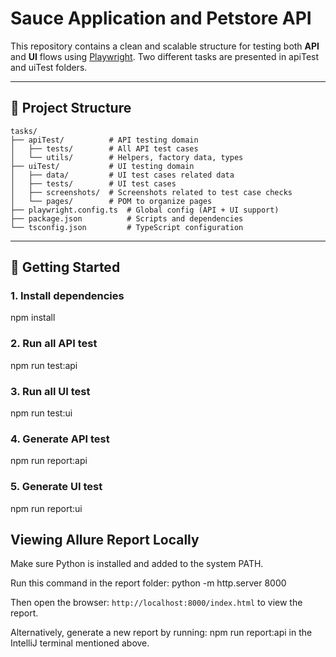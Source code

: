 # Sauce Application and Petstore API

This repository contains a clean and scalable structure for testing both **API** and **UI** flows using [Playwright](https://playwright.dev/). Two different tasks are presented in apiTest and uiTest folders.

---

## 📁 Project Structure

```
tasks/
├── apiTest/          # API testing domain
│   ├── tests/        # All API test cases
│   └── utils/        # Helpers, factory data, types
├── uiTest/           # UI testing domain
│   ├── data/         # UI test cases related data
│   ├── tests/        # UI test cases
│   ├── screenshots/  # Screenshots related to test case checks
│   └── pages/        # POM to organize pages
├── playwright.config.ts  # Global config (API + UI support)
├── package.json          # Scripts and dependencies
└── tsconfig.json         # TypeScript configuration
```

---

## 🚀 Getting Started

### 1. **Install dependencies**
npm install

### 2. **Run all API test**
npm run test:api

### 3. **Run all UI test**
npm run test:ui

### 4. **Generate API test**
npm run report:api

### 5. **Generate UI test**
npm run report:ui

## Viewing Allure Report Locally

Make sure Python is installed and added to the system PATH.  

Run this command in the report folder: python -m http.server 8000

Then open the browser: `http://localhost:8000/index.html` to view the report.

Alternatively, generate a new report by running:  npm run report:api in the IntelliJ terminal mentioned above.